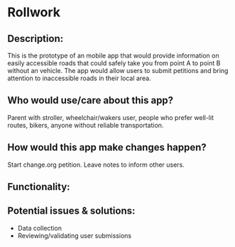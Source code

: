 # Rollwork

## Description:
This is the prototype of an mobile app that would provide information on easily accessible roads that could safely take you from point A to point B without an vehicle. The app would allow users to submit petitions and bring attention to inaccessible roads in their local area.

## Who would use/care about this app?
Parent with stroller, wheelchair/wakers user, people who prefer well-lit routes, bikers, anyone without reliable transportation.

## How would this app make changes happen?
Start change.org petition. Leave notes to inform other users. 

## Functionality:


## Potential issues & solutions:
- Data collection
- Reviewing/validating user submissions
